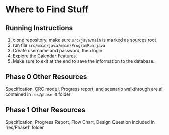 # Where to Find Stuff
## Running Instructions
1. clone repository, make sure `src/java/main` is marked as sources root 
2. run file `src/main/java/main/ProgramRun.java`
3. Create username and password, then login. 
4. Explore the Calendar Features.
5. Make sure to exit at the end to save the information to the database.

## Phase 0 Other Resources
Specification, CRC model, Progress report, and scenario walkthrough are all contained in `res/phase 0` folder

## Phase 1 Other Resources
Specification, Progress Report, Flow Chart, Design Question included in 'res/Phase1' folder
